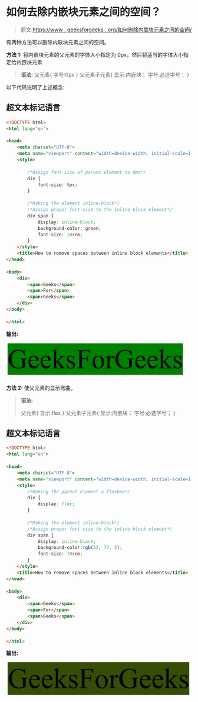 # 如何去除内嵌块元素之间的空间？

> 原文:[https://www . geeksforgeeks . org/如何删除内联块元素之间的空间/](https://www.geeksforgeeks.org/how-to-remove-the-space-between-inline-block-elements/)

有两种方法可以删除内联块元素之间的空间。

**方法 1:** 将内嵌块元素的父元素的字体大小指定为 0px，然后将适当的字体大小指定给内嵌块元素

> **语法:**
> 父元素{
> 字号:0px
> }
> 父元素子元素{
> 显示:内嵌块；
> 字号:必选字号；
> }

以下代码说明了上述概念:

## 超文本标记语言

```html
<!DOCTYPE html>
<html lang="en">

<head>
    <meta charset="UTF-8">
    <meta name="viewport" content="width=device-width, initial-scale=1.0">
    <style>

        /*Assign font-size of parent element to 0px*/
        div {
            font-size: 0px;                              
        }

        /*Making the element inline-block*/
        /*Assign proper font-size to the inline block element*/
        div span {
            display: inline-block;                        
            background-color: green;
            font-size: 10rem;                             
        }
    </style>
    <title>How to remove spaces between inline block elements</title>
</head>

<body>
    <div>
        <span>Geeks</span>
        <span>For</span>
        <span>Geeks</span>
    </div>
</body>

</html>
```

**输出:**

![](img/2a28bfc584e7cf06e1f0ac76a6582fd4.png)

**方法 2:** 使父元素的显示弯曲。

> **语法:**
> 
> 父元素{
> 显示:flex
> }
> 父元素子元素{
> 显示:内嵌块；
> 字号:必选字号；
> }

## 超文本标记语言

```html
<!DOCTYPE html>
<html lang="en">

<head>
    <meta charset="UTF-8">
    <meta name="viewport" content="width=device-width, initial-scale=1.0">
    <style>
        /*Making the parent element a flexbox*/
        div {
            display: flex;                             
        }

        /*Making the element inline-block*/
        /*Assign proper font-size to the inline block element*/
        div span {
            display: inline-block;                        
            background-color:rgb(53, 77, 5);
            font-size: 10rem;                             
        }
    </style>
    <title>How to remove spaces between inline block elements</title>
</head>

<body>
    <div>
        <span>Geeks</span>
        <span>For</span>
        <span>Geeks</span>
    </div>
</body>

</html>
```

**输出:**

![](img/0341327be59afbdf3329e0697443ce2d.png)